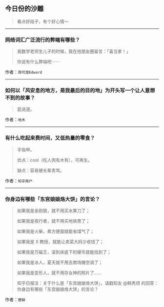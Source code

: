## 今日份的沙雕

> 看点好段子，有个好心情～


 
---

### 网络词汇广泛流行的弊端有哪些？

> 我数学老师生儿子的时候，我在他朋友圈留言：「喜当爹！」
> 
> 你说有什么弊端吧⋯⋯


作者：`周可澄Edward`

---

### 如何以「风安息的地方，是我最后的目的地」为开头写一个让人意想不到的故事？

> 屁说道。


作者：`地木`

---

### 有什么吃起来费时间，又低热量的零食？

> 手指甲。
> 
> 优点：cool（吃人肉有木有），可再生。
> 
> 缺点：容易被长辈责骂。


作者：`知乎用户`

---

### 你身边有哪些「东宫娘娘烙大饼」的言论？

> 如果我是金刚狼，就不用买水果刀了；
> 
> 如果我是夜行者，就不用买地铁票了；
> 
> 如果我是火柴，煮方便面就能省煤气了；
> 
> 如果我是 X 教授，就能让卖菜大妈少收钱了；
> 
> 如果我是万磁王，滚到床底下的硬币就能找到了；
> 
> 如果我是冰人，夏天就不用去商场蹭空调了；
> 
> 如果我是变形人，就不用存女神的照片了……
> 
> 知乎日报注：关于什么是「东宫娘娘烙大饼」，请戳知友 @韩秀颀 的回答：你身边有哪些「东宫娘娘烙大饼」的言论？


作者：`唐缺`